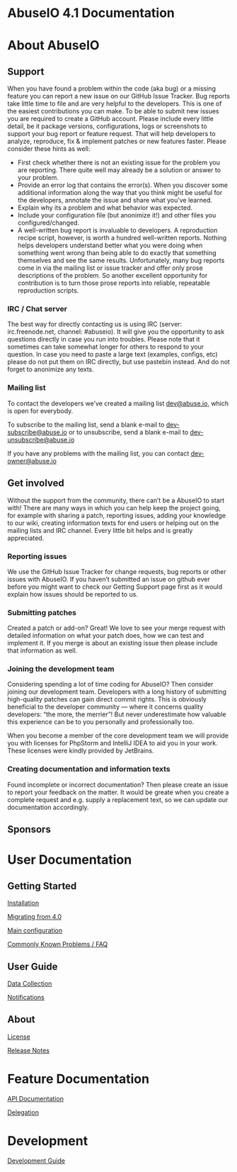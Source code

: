 # AbuseIO 4.1 Documentation

# About AbuseIO

## Support

When you have found a problem within the code (aka bug) or a missing feature you can report a new issue on our GitHub Issue Tracker. Bug reports take little time to file and are very helpful to the developers. This is one of the easiest contributions you can make. To be able to submit new issues you are required to create a GitHub account. Please include every little detail, be it package versions, configurations, logs or screenshots to support your bug report or feature request. That will help developers to analyze, reproduce, fix & implement patches or new features faster. Please consider these hints as well:

- First check whether there is not an existing issue for the problem you are reporting. There quite well may already be a solution or answer to your problem.
- Provide an error log that contains the error(s). When you discover some additional information along the way that you think might be useful for the developers, annotate the issue and share what you’ve learned.
- Explain why its a problem and what behavior was expected.
- Include your configuration file (but anonimize it!) and other files you configured/changed.
- A well-written bug report is invaluable to developers. A reproduction recipe script, however, is worth a hundred well-written reports. Nothing helps developers understand better what you were doing when something went wrong than being able to do exactly that something themselves and see the same results. Unfortunately, many bug reports come in via the mailing list or issue tracker and offer only prose descriptions of the problem. So another excellent opportunity for contribution is to turn those prose reports into reliable, repeatable reproduction scripts.

### IRC / Chat server

The best way for directly contacting us is using IRC (server: irc.freenode.net, channel: #abuseio). It will give you the opportunity to ask questions directly in case you run into troubles. Please note that it sometimes can take somewhat longer for others to respond to your question. In case you need to paste a large text (examples, configs, etc) please do not put them on IRC directly, but use pastebin instead. And do not forget to anonimize any texts.

### Mailing list

To contact the developers we’ve created a mailing list dev@abuse.io, which is open for everybody.

To subscribe to the mailing list, send a blank e-mail to dev-subscribe@abuse.io
or to unsubscribe, send a blank e-mail to dev-unsubscribe@abuse.io

If you have any problems with the mailing list, you can contact dev-owner@abuse.io

## Get involved

Without the support from the community, there can’t be a AbuseIO to start with! 
There are many ways in which you can help keep the project going, for example 
with sharing a patch, reporting issues, adding your knowledge to our wiki, creating 
information texts for end users or helping out on the mailing lists and IRC channel. 
Every little bit helps and is greatly appreciated.

### Reporting issues

We use the GitHub Issue Tracker for change requests, bug reports or other issues with AbuseIO. If you haven’t submitted an issue on github ever before you might want to check our Getting Support page first as it would explain how issues should be reported to us.

### Submitting patches

Created a patch or add-on? Great! We love to see your merge request with detailed information on what your patch does, how we can test and implement it. If you merge is about an existing issue then please include that information as well.

### Joining the development team

Considering spending a lot of time coding for AbuseIO? Then consider joining our development team. Developers with a long history of submitting high-quality patches can gain direct commit rights. This is obviously beneficial to the developer community — where it concerns quality developers: “the more, the merrier”! But never underestimate how valuable this experience can be to you personally and professionally too.

When you become a member of the core development team we will provide you with licenses for PhpStorm and IntelliJ IDEA to aid you in your work. These licenses were kindly provided by JetBrains.

### Creating documentation and information texts

Found incomplete or incorrect documentation? Then please create an issue to report your feedback on the matter. It would be greate when you create a complete request and e.g. supply a replacement text, so we can update our documentation accordingly.

## Sponsors

# User Documentation

## Getting Started

[Installation](installation.md)

[Migrating from 4.0](migration.md)

[Main configuration](configuration_main.md)

[Commonly Known Problems / FAQ](common_problems.md)

## User Guide

[Data Collection](data_collection.md)

[Notifications](notifications.md)

## About

[License](license.md)

[Release Notes](release_notes.md)

# Feature Documentation

[API Documentation](api.md)

[Delegation](delegation.md)

# Development

[Development Guide](development.md)

